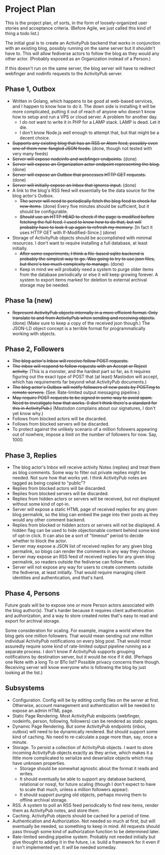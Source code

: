 # Project Plan

This is the project plan, of sorts, in the form of loosely-organized user stories and acceptance criteria. (Before Agile, we just called this kind of thing a todo list.)

The initial goal is to create an ActivityPub backend that works in conjunction with an existing blog, possibly running on the same server but it shouldn't have to. This will allow fediverse actors to follow the blog as they would any other actor. (Probably exposed as an Organization instead of a Person.)

If this doesn't run on the same server, the blog server will have to redirect webfinger and nodinfo requests to the ActivityPub server.

## Phase 1, Outbox

- Written in Golang, which happens to be good at web-based services, and I happen to know how to do it. The down side is installing it will be more complicated, putting it out of reach of anyone who doesn't know how to setup and run a VPS or cloud server. A problem for another day.
  - I _do not_ want to write it in PHP for a LAMP stack. LAMP is dead. Let it die.
  - I don't know Node.js well enough to attempt that, but that might be a decent choice.
- ~~Supports any existing blog that has an RSS or Atom feed, possibly even one of them new-fangled JSON feeds.~~ (done, though not tested with very many feeds)
- ~~Server will expose nodeinfo and webfinger endpoints.~~ (done)
- ~~Server will expose an Organization actor endpoint representing the blog.~~ (done)
- ~~Server will expose an Outbox that processes HTTP GET requests.~~ (done)
- ~~Server will initially expose an Inbox that ignores input.~~ (done)
- A link to the blog's RSS feed will essentially be the data source for the blog actor's Outbox.
  - ~~The server will need to periodically fetch the blog feed to check for new items.~~ (done) Every five minutes should be sufficient, but it should be configurable.
  - ~~_Should_ use an HTTP HEAD to check if the page is modified before fetching the full feed. I used to know how to do that, but will probably have to look it up again to refresh my memory.~~ [In fact it uses HTTP GET with If-Modified-Since.] (done)
- Storage of ActivityPub objects should be accomplished with minimal resources. I don't want to require installing a full database, at least initially.
  - ~~After some experiments, I think a file-based sqlite backend is probably the simplest way to go. Was going to try to use json files, but there's too much complexity to manage.~~ (done)
  - Keep in mind we will probably need a system to purge older items from the database periodically or else it will keep growing forever. A system to export items marked for deletion to external archival storage may be needed.

## Phase 1a (new)

- ~~Represent ActivityPub objects internally in a more efficient format. Only translate to and from ActivityPub when sending and receiving objects.~~ (done) (Make sure to keep a copy of the received json though.) The JSON-LD object concept is a terrible format for programmatically working with objects.

## Phase 2, Followers

- ~~The blog actor's Inbox will receive follow POST requests.~~
- ~~The inbox will respond to follow requests with an Accept or Reject activity.~~ (This is a monster, and the hardest part so far, as it requires figuring out the exact type of POST that (at least) Mastodon will accept, which has requirements far beyond what ActivityPub documents.)
- ~~The blog actor's Outbox will notify followers of new posts by POSTing to remote servers.~~ (See: Rate-limited output messaging pipeline.)
- ~~May require POST requests to be signed in some way to avoid spam. Need to investigate how that works. (I don't think there's a standard for this in ActivityPub.)~~ (Mastodon complains about our signatures, I don't yet know why.)
- Follows from blocked actors will be discarded.
- Follows from blocked servers will be discarded.
- To protect against the unlikely scenario of a million followers appearing out of nowhere, impose a limit on the number of followers for now. Say, 1000.

## Phase 3, Replies
- The blog actor's Inbox will receive activity Notes (replies) and treat them as blog comments. Some way to filter out private replies might be needed. Not sure how that works yet. I think ActivityPub notes are tagged as being copied to "public"?
- Replies from blocked actors will be discarded.
- Replies from blocked servers will be discarded.
- Replies from hidden actors or servers will be received, but not displayed without some kind of opt-in.
- Server will expose a static HTML page of received replies for any given blog permalink, so the blog can embed the page into their posts as they would any other comment backend.
- Replies from blocked or hidden actors or servers will not be displayed. A hidden flag can be used to hide objectionable content behind some kind of opt-in click. It can also be a sort of "timeout" period to decide whether to block the actor.
- Server may expose a JSON list of received replies for any given blog permalink, so blogs can render the comments in any way they choose.
- Server may expose an RSS feed of received replies for any given blog permalink, so readers outside the fediverse can follow them.
- Server will not expose any way for users to create comments outside the fediverse, at least initially. That would require managing client identities and authentication, and that's hard.

## Phase 4, Persons

Future goals will be to expose one or more Person actors associated with the blog author(s). That's harder because it requires client authentication and authorization, and a way to store created notes that's easy to read and export for archival storage.

Some consideration for scaling. For example, imagine a world where the blog gets one million followers. That would mean sending out _one million_ individual ActivityPub notifications on every blog post. That would most assuredly require some kind of rate-limited output pipeline running as a separate process. I don't know if ActivityPub supports grouping notifications by destination server, but it would be nice if it did. (Perhaps one Note with a long To or BTo list? Possible privacy concerns there though. Receiving server will know everyone who is following the blog by just looking at the list.)

## Subsystems

- Configuration. Config will be by editing config files on the server at first. Otherwise, account management and authentication will be needed to expose an admin HTML page.
- Static Page Rendering. Most ActivityPub endpoints (webfinger, nodeinfo, person, following, followers) can be rendered as static pages.
- Dynamic Page Rendering. But some ActivityPub endpoints (inbox, outbox) will need to be dynamically rendered. But should support some kind of caching. No need to re-calculate a page more than, say, once a minute.
- Storage. To persist a collection of ActivityPub objects. I want to store incoming ActivityPub objects exactly as they arrive, which makes it a little more complicated to serialize and deserialize objects which may have unknown properties.
  - Storage should be somewhat agnostic about the format it reads and writes.
  - It should eventually be able to support any database backend, relational or nosql, for future scaling (though I don't expect to have to scale that much, unless a million followers appear).
  - It should support purging old objects, perhaps moving them to offline archival storage.
- RSS. A system to poll an RSS feed periodically to find new items, render them as ActivityPub notes, and store them.
- Caching. ActivityPub objects should be cached for a period of time.
- Authentication and Authorization. Not needed so much at first, but will eventually be needed, so something to keep in mind. All requests should pass through some kind of authorization function to be determined later.
- Rate-limited sending pipeline system. Probably not needed initially but give thought to adding it in the future, i.e. build a framework for it even if it isn't implemented yet. It _will_ be needed someday.
